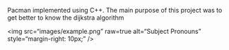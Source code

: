 Pacman implemented using C++. The main purpose of this project was to get better to know the dijkstra algorithm

<img
src=“images/example.png”
raw=true
alt=“Subject Pronouns”
style=“margin-right: 10px;”
/>

